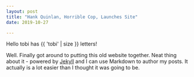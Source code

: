 ```yaml
---
layout: post
title: "Hank Quinlan, Horrible Cop, Launches Site"
date: 2019-10-27

---
```


Hello tobi has {{ 'tobi' | size }} letters!

Well. Finally got around to putting this old website together. 
Neat thing about it - powered by [Jekyll](http://jekyllrb.com) and I can use Markdown to author my posts. 
It actually is a lot easier than I thought it was going to be.
